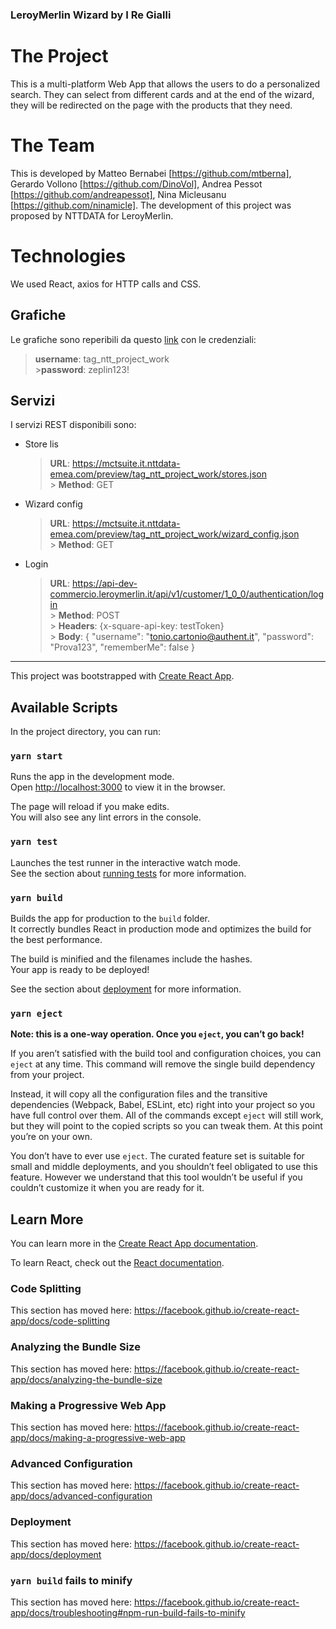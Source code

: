 ### LeroyMerlin Wizard by I Re Gialli ###

# The Project #
This is a multi-platform Web App that allows the users to do a personalized search. They can select from different cards and at the end of the wizard, they will be redirected on the page with the products that they need.

# The Team #
This is developed by Matteo Bernabei [https://github.com/mtberna], Gerardo Vollono [https://github.com/DinoVol], Andrea Pessot [https://github.com/andreapessot], Nina Micleusanu [https://github.com/ninamicle]. The development of this project was proposed by NTTDATA for LeroyMerlin.

# Technologies # 
We used React, axios for HTTP calls and CSS.

## Grafiche

Le grafiche sono reperibili da questo [link](https://zpl.io/Vxvl4lR) con le credenziali:

> **username**: tag_ntt_project_work <br> >**password**: zeplin123!

## Servizi

I servizi REST disponibili sono:

- Store lis
  > **URL**: https://mctsuite.it.nttdata-emea.com/preview/tag_ntt_project_work/stores.json <br> > **Method**: GET
- Wizard config
  > **URL**: https://mctsuite.it.nttdata-emea.com/preview/tag_ntt_project_work/wizard_config.json <br> > **Method**: GET
- Login
  > **URL**: https://api-dev-commercio.leroymerlin.it/api/v1/customer/1_0_0/authentication/login <br> > **Method**: POST <br> > **Headers**: {x-square-api-key: testToken} <br> > **Body**: {
      "username": "tonio.cartonio@authent.it",
      "password": "Prova123",
      "rememberMe": false
  }

---

This project was bootstrapped with [Create React App](https://github.com/facebook/create-react-app).

## Available Scripts

In the project directory, you can run:

### `yarn start`

Runs the app in the development mode.<br />
Open [http://localhost:3000](http://localhost:3000) to view it in the browser.

The page will reload if you make edits.<br />
You will also see any lint errors in the console.

### `yarn test`

Launches the test runner in the interactive watch mode.<br />
See the section about [running tests](https://facebook.github.io/create-react-app/docs/running-tests) for more information.

### `yarn build`

Builds the app for production to the `build` folder.<br />
It correctly bundles React in production mode and optimizes the build for the best performance.

The build is minified and the filenames include the hashes.<br />
Your app is ready to be deployed!

See the section about [deployment](https://facebook.github.io/create-react-app/docs/deployment) for more information.

### `yarn eject`

**Note: this is a one-way operation. Once you `eject`, you can’t go back!**

If you aren’t satisfied with the build tool and configuration choices, you can `eject` at any time. This command will remove the single build dependency from your project.

Instead, it will copy all the configuration files and the transitive dependencies (Webpack, Babel, ESLint, etc) right into your project so you have full control over them. All of the commands except `eject` will still work, but they will point to the copied scripts so you can tweak them. At this point you’re on your own.

You don’t have to ever use `eject`. The curated feature set is suitable for small and middle deployments, and you shouldn’t feel obligated to use this feature. However we understand that this tool wouldn’t be useful if you couldn’t customize it when you are ready for it.

## Learn More

You can learn more in the [Create React App documentation](https://facebook.github.io/create-react-app/docs/getting-started).

To learn React, check out the [React documentation](https://reactjs.org/).

### Code Splitting

This section has moved here: https://facebook.github.io/create-react-app/docs/code-splitting

### Analyzing the Bundle Size

This section has moved here: https://facebook.github.io/create-react-app/docs/analyzing-the-bundle-size

### Making a Progressive Web App

This section has moved here: https://facebook.github.io/create-react-app/docs/making-a-progressive-web-app

### Advanced Configuration

This section has moved here: https://facebook.github.io/create-react-app/docs/advanced-configuration

### Deployment

This section has moved here: https://facebook.github.io/create-react-app/docs/deployment

### `yarn build` fails to minify

This section has moved here: https://facebook.github.io/create-react-app/docs/troubleshooting#npm-run-build-fails-to-minify

